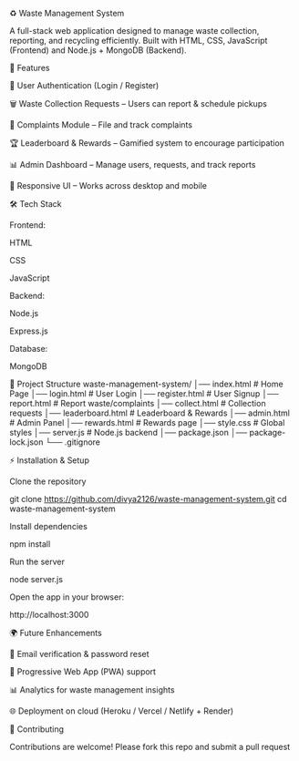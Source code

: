 ♻️ Waste Management System

A full-stack web application designed to manage waste collection, reporting, and recycling efficiently. Built with HTML, CSS, JavaScript (Frontend) and Node.js + MongoDB (Backend).

🚀 Features

👤 User Authentication (Login / Register)

🗑️ Waste Collection Requests – Users can report & schedule pickups

📢 Complaints Module – File and track complaints

🏆 Leaderboard & Rewards – Gamified system to encourage participation

📊 Admin Dashboard – Manage users, requests, and track reports

📱 Responsive UI – Works across desktop and mobile

🛠️ Tech Stack

Frontend:

HTML

CSS

JavaScript

Backend:

Node.js

Express.js

Database:

MongoDB

📂 Project Structure
waste-management-system/
│── index.html          # Home Page
│── login.html          # User Login
│── register.html       # User Signup
│── report.html         # Report waste/complaints
│── collect.html        # Collection requests
│── leaderboard.html    # Leaderboard & Rewards
│── admin.html          # Admin Panel
│── rewards.html        # Rewards page
│── style.css           # Global styles
│── server.js           # Node.js backend
│── package.json
│── package-lock.json
└── .gitignore

⚡ Installation & Setup

Clone the repository

git clone https://github.com/divya2126/waste-management-system.git
cd waste-management-system


Install dependencies

npm install


Run the server

node server.js


Open the app in your browser:

http://localhost:3000

🌍 Future Enhancements

🔐 Email verification & password reset

📱 Progressive Web App (PWA) support

📊 Analytics for waste management insights

🌐 Deployment on cloud (Heroku / Vercel / Netlify + Render)

🤝 Contributing

Contributions are welcome! Please fork this repo and submit a pull request
